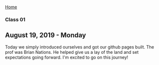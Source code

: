 [Home](README)

### Class 01 
## August 19, 2019 - Monday

Today we simply introduced ourselves and got our github pages built. The prof was Brian Nations. He helped give us a lay of the land and set expectations going forward. I'm excited to go on this journey!